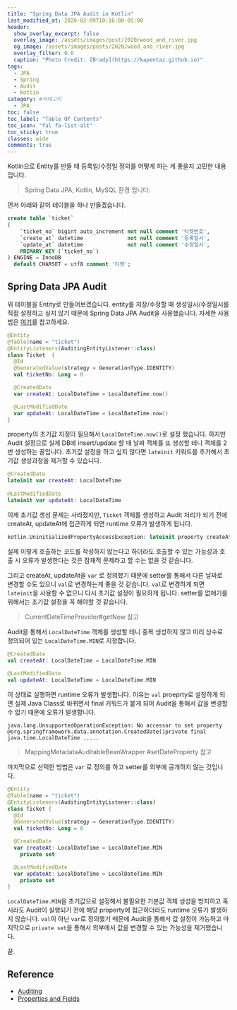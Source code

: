 ```yaml
---
title: "Spring Data JPA Audit in Kotlin"
last_modified_at: 2020-02-09T10:16:00-05:00
header:
  show_overlay_excerpt: false
  overlay_image: /assets/images/post/2020/wood_and_river.jpg
  og_image: /assets/images/posts/2020/wood_and_river.jpg
  overlay_filter: 0.6
  caption: "Photo Credit: [Brady](https://kapentaz.github.io)"
tags:
  - JPA
  - Spring
  - Audit
  - Kotlin
category: #카테고리
  - JPA
toc: false
toc_label: "Table Of Contents"
toc_icon: "fal fa-list-alt"
toc_sticky: true
classes: wide
comments: true
---
```



Kotlin으로 Entity를 만들 때 등록일/수정일 정의를 어떻게 하는 게 좋을지 고민한 내용입니다.

> Spring Data JPA, Kotlin, MySQL 환경 입니다.

먼저 아래와 같이 테이블을 하나 만들겠습니다.
```sql
create table `ticket`
(
    `ticket_no` bigint auto_increment not null comment '티켓번호',
    `create_at` datetime              not null comment '등록일시',
    `update_at` datetime              not null comment '수정일시',
    PRIMARY KEY (`ticket_no`)
) ENGINE = InnoDB
  default CHARSET = utf8 comment '티켓';
```

## Spring Data JPA Audit
위 테이블을 Entity로 만들어보겠습니다. entity를 저장/수정할 때 생성일시/수정일시를 직접 설정하고 싶지 않기 때문에 Spring Data JPA Audit을 사용했습니다. 자세한 사용법은 [여기](https://docs.spring.io/spring-data/jpa/docs/1.7.0.DATAJPA-580-SNAPSHOT/reference/html/auditing.html)를 참고하세요.
```kotlin
@Entity
@Table(name = "ticket")
@EntityListeners(AuditingEntityListener::class)
class Ticket  {
  @Id
  @GeneratedValue(strategy = GenerationType.IDENTITY)
  val ticketNo: Long = 0

  @CreatedDate
  var createAt: LocalDateTime = LocalDateTime.now()

  @LastModifiedDate
  var updateAt: LocalDateTime = LocalDateTime.now()
}
```
property의 초기값 지정이 필요해서 `LocalDateTime.now()`로 설정 했습니다. 하지만 Audit 설정으로 실제 DB에 insert/update 할 때 날짜 객체를 또 생성할 테니 객체를 2번 생성하는 꼴입니다. 초기값 설정을 하고 싶지 않다면 `lateinit` 키워드를 추가해서 초기값 생성과정을 제거할 수 있습니다.

```kotlin
@CreatedDate  
lateinit var createAt: LocalDateTime 
  
@LastModifiedDate  
lateinit var updateAt: LocalDateTime
```
이제 초기값 생성 문제는 사라졌지만,  `Ticket` 객체를 생성하고 Audit 처리가 되기 전에 createAt, updateAt에 접근하게 되면 runtime 오류가 발생하게 됩니다. 

```kotlin
kotlin.UninitializedPropertyAccessException: lateinit property createAt has not been initialized
```
실제 이렇게 호출하는 코드를 작성하지 않는다고 하더라도 호출할 수 있는 가능성과 호출 시 오류가 발생한다는 것은 잠재적 문제라고 할 수는 없을 것 같습니다.

그리고 createAt, updateAt을 `var` 로 정의했기 때문에 setter를 통해서 다른 날짜로 변경할 수도 있으니 `val`로 변경하는게 좋을 것 같습니다. `val`로 변경하게 되면 `lateinit`을 사용할 수 없으니 다시 초기값 설정이 필요하게 됩니다. setter를 없애기를 위해서는 초기값 설정을 꼭 해야할 것 같습니다. 

> CurrentDateTimeProvider#getNow 참고

Audit을 통해서 `LocalDateTime` 객체를 생성할 테니 중복 생성하지 않고 미리 상수로 정의되어 있는 `LocalDateTime.MIN`로 지정합니다.

```kotlin
@CreatedDate  
val createAt: LocalDateTime = LocalDateTime.MIN 
  
@LastModifiedDate  
val updateAt: LocalDateTime = LocalDateTime.MIN
```
이 상태로 실행하면 runtime 오류가 발생합니다. 이유는 `val` proeprty로 설정하게 되면 실제 Java Class로 바뀌면서 final 키워드가 붙게 되어 
Audit을 통해서 값을 변경할 수 없기 때문에 오류가 발생합니다.
```
java.lang.UnsupportedOperationException: No accessor to set property @org.springframework.data.annotation.CreatedDate()private final java.time.LocalDateTime .....
```

> MappingMetadataAuditableBeanWrapper
> #setDateProperty 참고

마지막으로 선택한 방법은 `var` 로 정의를 하고 setter를 외부에 공개하지 않는 것입니다.

```kotlin
@Entity
@Table(name = "ticket")
@EntityListeners(AuditingEntityListener::class)
class Ticket {
  @Id
  @GeneratedValue(strategy = GenerationType.IDENTITY)
  val ticketNo: Long = 0

  @CreatedDate
  var createAt: LocalDateTime = LocalDateTime.MIN
    private set

  @LastModifiedDate
  var updateAt: LocalDateTime = LocalDateTime.MIN
    private set
}
```

`LocalDateTime.MIN`을 초기값으로 설정해서 불필요한 기본값 객체 생성을 방지하고 혹시라도 Audit이 실행되기 전에 해당 property에 접근하더라도 runtime 오류가 발생하지 않습니다.
`val`이 아닌 `var`로 정의했기 때문에 Audit을 통해서 값 설정이 가능하고 마지막으로 `private set`을 통해서 외부에서 값을 변경할 수 있는 가능성을 제거했습니다.


끝.

## Reference
- [Auditing](https://docs.spring.io/spring-data/jpa/docs/1.7.0.DATAJPA-580-SNAPSHOT/reference/html/auditing.html)
- [Properties and Fields](https://kotlinlang.org/docs/reference/properties.html)

